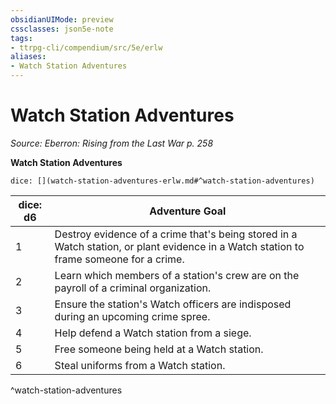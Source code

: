 ```yaml
---
obsidianUIMode: preview
cssclasses: json5e-note
tags:
- ttrpg-cli/compendium/src/5e/erlw
aliases:
- Watch Station Adventures
---
```

# Watch Station Adventures
*Source: Eberron: Rising from the Last War p. 258* 

**Watch Station Adventures**

`dice: [](watch-station-adventures-erlw.md#^watch-station-adventures)`

| dice: d6 | Adventure Goal |
|----------|----------------|
| 1 | Destroy evidence of a crime that's being stored in a Watch station, or plant evidence in a Watch station to frame someone for a crime. |
| 2 | Learn which members of a station's crew are on the payroll of a criminal organization. |
| 3 | Ensure the station's Watch officers are indisposed during an upcoming crime spree. |
| 4 | Help defend a Watch station from a siege. |
| 5 | Free someone being held at a Watch station. |
| 6 | Steal uniforms from a Watch station. |
^watch-station-adventures